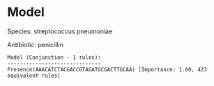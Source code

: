 
# Model

Species: streptococcus pneumoniae

Antibiotic: penicillin

```
Model (Conjunction - 1 rules):
------------------------------
Presence(AAACATCTACGACCGTAGATGCGACTTGCAA) [Importance: 1.00, 423 equivalent rules]

```

